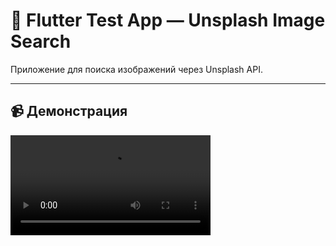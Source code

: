 # 📱 Flutter Test App — Unsplash Image Search

Приложение для поиска изображений через Unsplash API.

---

## 📹 Демонстрация

<video src="https://user-images.githubusercontent.com/yourusername/demo.mp4" controls width="320" />

---

## 📦 Скачать APK

👉 [Скачать APK (app-release.apk)](https://drive.google.com/file/d/1hLo0ey2BnUeJAd1cSwllQWwS54hpSqt9/view?usp=sharing)

---

## 📲 Как установить

1. Скачайте `.apk` файл по ссылке выше;
2. Перенесите файл на Android-устройство;
3. Разрешите установку из неизвестных источников (если потребуется);
4. Установите и откройте приложение.

---

## 🔐 API Key

Приложение использует ключ доступа к Unsplash API. Убедитесь, что вы добавили файл `.env` со следующим содержимым:
UNSPLASH_ACCESS_KEY=your_access_key_here
